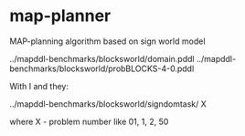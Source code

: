 # map-planner

MAP-planning algorithm based on sign world model

../mapddl-benchmarks/blocksworld/domain.pddl ../mapddl-benchmarks/blocksworld/probBLOCKS-4-0.pddl


With I and they:

../mapddl-benchmarks/blocksworld/signdomtask/ X

where X  - problem number like 01, 1, 2, 50

